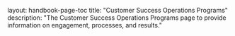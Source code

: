 layout: handbook-page-toc
title: "Customer Success Operations Programs"
description: "The Customer Success Operations Programs page to provide information on engagement, processes, and results."
